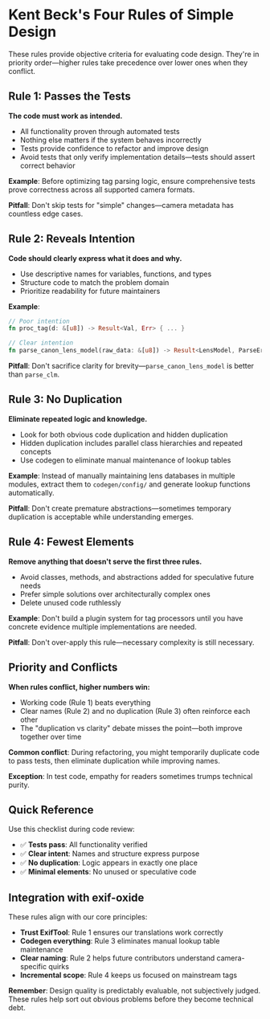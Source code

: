# Kent Beck's Four Rules of Simple Design

These rules provide objective criteria for evaluating code design. They're in priority order—higher rules take precedence over lower ones when they conflict.

## Rule 1: Passes the Tests

**The code must work as intended.**

- All functionality proven through automated tests
- Nothing else matters if the system behaves incorrectly
- Tests provide confidence to refactor and improve design
- Avoid tests that only verify implementation details—tests should assert correct behavior

**Example**: Before optimizing tag parsing logic, ensure comprehensive tests prove correctness across all supported camera formats.

**Pitfall**: Don't skip tests for "simple" changes—camera metadata has countless edge cases.

## Rule 2: Reveals Intention

**Code should clearly express what it does and why.**

- Use descriptive names for variables, functions, and types
- Structure code to match the problem domain
- Prioritize readability for future maintainers

**Example**: 
```rust
// Poor intention
fn proc_tag(d: &[u8]) -> Result<Val, Err> { ... }

// Clear intention  
fn parse_canon_lens_model(raw_data: &[u8]) -> Result<LensModel, ParseError> { ... }
```

**Pitfall**: Don't sacrifice clarity for brevity—`parse_canon_lens_model` is better than `parse_clm`.

## Rule 3: No Duplication

**Eliminate repeated logic and knowledge.**

- Look for both obvious code duplication and hidden duplication
- Hidden duplication includes parallel class hierarchies and repeated concepts
- Use codegen to eliminate manual maintenance of lookup tables

**Example**: Instead of manually maintaining lens databases in multiple modules, extract them to `codegen/config/` and generate lookup functions automatically.

**Pitfall**: Don't create premature abstractions—sometimes temporary duplication is acceptable while understanding emerges.

## Rule 4: Fewest Elements

**Remove anything that doesn't serve the first three rules.**

- Avoid classes, methods, and abstractions added for speculative future needs
- Prefer simple solutions over architecturally complex ones
- Delete unused code ruthlessly

**Example**: Don't build a plugin system for tag processors until you have concrete evidence multiple implementations are needed.

**Pitfall**: Don't over-apply this rule—necessary complexity is still necessary.

## Priority and Conflicts

**When rules conflict, higher numbers win:**

- Working code (Rule 1) beats everything
- Clear names (Rule 2) and no duplication (Rule 3) often reinforce each other
- The "duplication vs clarity" debate misses the point—both improve together over time

**Common conflict**: During refactoring, you might temporarily duplicate code to pass tests, then eliminate duplication while improving names.

**Exception**: In test code, empathy for readers sometimes trumps technical purity.

## Quick Reference

Use this checklist during code review:

- ✅ **Tests pass**: All functionality verified
- ✅ **Clear intent**: Names and structure express purpose
- ✅ **No duplication**: Logic appears in exactly one place
- ✅ **Minimal elements**: No unused or speculative code

## Integration with exif-oxide

These rules align with our core principles:

- **Trust ExifTool**: Rule 1 ensures our translations work correctly
- **Codegen everything**: Rule 3 eliminates manual lookup table maintenance  
- **Clear naming**: Rule 2 helps future contributors understand camera-specific quirks
- **Incremental scope**: Rule 4 keeps us focused on mainstream tags

**Remember**: Design quality is predictably evaluable, not subjectively judged. These rules help sort out obvious problems before they become technical debt.